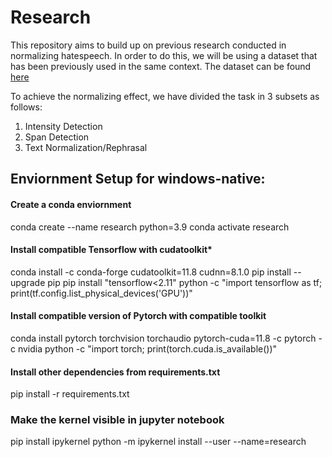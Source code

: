 # Research

This repository aims to build up on previous research conducted in normalizing hatespeech. In order to do this, we will be using a dataset that has been previously used in the same context. The dataset can be found [here](https://github.com/poswalabhishek/NLP-Research/tree/main/data) 

To achieve the normalizing effect, we have divided the task in 3 subsets as follows:

1. Intensity Detection
2. Span Detection
3. Text Normalization/Rephrasal

## Enviornment Setup for windows-native:

#### Create a conda enviornment
conda create --name research python=3.9 
conda activate research 

#### Install compatible Tensorflow with cudatoolkit*
conda install -c conda-forge cudatoolkit=11.8 cudnn=8.1.0
pip install --upgrade pip
pip install "tensorflow<2.11" 
python -c "import tensorflow as tf; print(tf.config.list_physical_devices('GPU'))"

#### Install compatible version of Pytorch with compatible toolkit
conda install pytorch torchvision torchaudio pytorch-cuda=11.8 -c pytorch -c nvidia
python -c "import torch; print(torch.cuda.is_available())"

#### Install other dependencies from requirements.txt
pip install -r requirements.txt 

### Make the kernel visible in jupyter notebook
pip install ipykernel
python -m ipykernel install --user --name=research